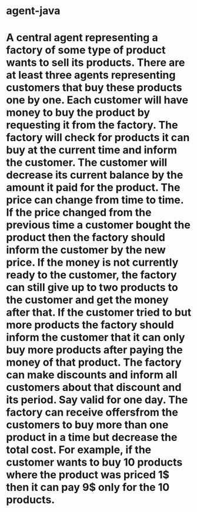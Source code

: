 # agent-java


# A central agent representing a factory of some type of product wants to sell its products. There are at least three agents representing customers that buy these products one by one. Each customer will have money to buy the product by requesting it from the factory. The factory will check for products it can buy at the current time and inform the customer. The customer will decrease its current balance by the amount it paid for the product. The price can change from time to time. If the price changed from the previous time a customer bought the product then the factory should inform the customer by the new price. If the money is not currently ready to the customer, the factory can still give up to two products to the customer and get the money after that. If the customer tried to but more products the factory should inform the customer that it can only buy more products after paying the money of that product. The factory can make discounts and inform all customers about that discount and its period. Say valid for one day. The factory can receive offersfrom the customers to buy more than one product in a time but decrease the total cost. For example, if the customer wants to buy 10 products where the product was priced 1$ then it can pay 9$ only for the 10 products.
